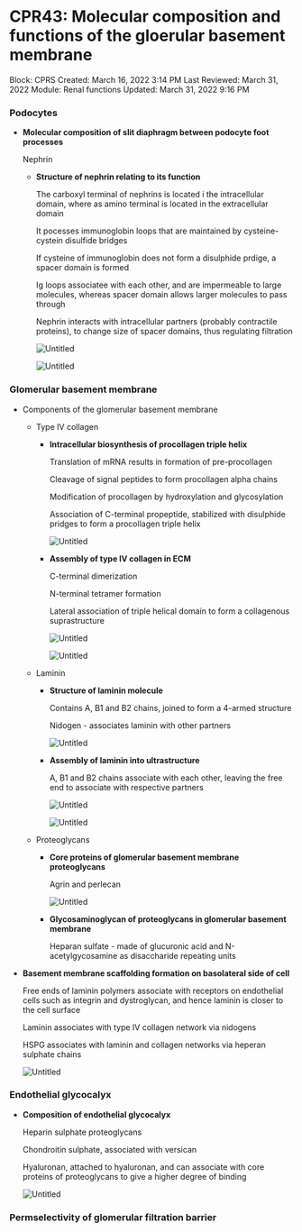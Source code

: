 # CPR43: Molecular composition and functions of the gloerular basement membrane

Block: CPRS
Created: March 16, 2022 3:14 PM
Last Reviewed: March 31, 2022
Module: Renal functions
Updated: March 31, 2022 9:16 PM

### Podocytes

- **Molecular composition of slit diaphragm between podocyte foot processes**
    
    Nephrin
    
    - **Structure of nephrin relating to its function**
        
        The carboxyl terminal of nephrins is located i the intracellular domain, where as amino terminal is located in the extracellular domain
        
        It pocesses immunoglobin loops that are maintained by cysteine-cystein disulfide bridges
        
        If cysteine of immunoglobin does not form a disulphide prdige, a spacer domain is formed
        
        Ig loops associatee with each other, and are impermeable to large molecules, whereas spacer domain allows larger molecules to pass through
        
        Nephrin interacts with intracellular partners (probably contractile proteins), to change size of spacer domains, thus regulating filtration
        
        ![Untitled](CPR43%20Molecular%20composition%20and%20functions%20of%20the%20g%2031bca3b93c0644c59e8900849e354e5f/Untitled.png)
        
        ![Untitled](CPR43%20Molecular%20composition%20and%20functions%20of%20the%20g%2031bca3b93c0644c59e8900849e354e5f/Untitled%201.png)
        

### Glomerular basement membrane

- Components of the glomerular basement membrane
    - Type IV collagen
        - **Intracellular biosynthesis of procollagen triple helix**
            
            Translation of mRNA results in formation of pre-procollagen
            
            Cleavage of signal peptides to form procollagen alpha chains
            
            Modification of procollagen by hydroxylation and glycosylation
            
            Association of C-terminal propeptide, stabilized with disulphide pridges to form a procollagen triple helix
            
            ![Untitled](CPR43%20Molecular%20composition%20and%20functions%20of%20the%20g%2031bca3b93c0644c59e8900849e354e5f/Untitled%202.png)
            
        - **Assembly of type IV collagen in ECM**
            
            C-terminal dimerization
            
            N-terminal tetramer formation
            
            Lateral association of triple helical domain to form a collagenous suprastructure
            
            ![Untitled](CPR43%20Molecular%20composition%20and%20functions%20of%20the%20g%2031bca3b93c0644c59e8900849e354e5f/Untitled%203.png)
            
            ![Untitled](CPR43%20Molecular%20composition%20and%20functions%20of%20the%20g%2031bca3b93c0644c59e8900849e354e5f/Untitled%204.png)
            
    - Laminin
        - **Structure of laminin molecule**
            
            Contains A, B1 and B2 chains, joined to form a 4-armed structure
            
            Nidogen - associates laminin with other partners
            
            ![Untitled](CPR43%20Molecular%20composition%20and%20functions%20of%20the%20g%2031bca3b93c0644c59e8900849e354e5f/Untitled%205.png)
            
        - **Assembly of laminin into ultrastructure**
            
            A, B1 and B2 chains associate with each other, leaving the free end to associate with respective partners
            
            ![Untitled](CPR43%20Molecular%20composition%20and%20functions%20of%20the%20g%2031bca3b93c0644c59e8900849e354e5f/Untitled%206.png)
            
            ![Untitled](CPR43%20Molecular%20composition%20and%20functions%20of%20the%20g%2031bca3b93c0644c59e8900849e354e5f/Untitled%207.png)
            
    - Proteoglycans
        - **Core proteins of glomerular basement membrane proteoglycans**
            
            Agrin and perlecan
            
            ![Untitled](CPR43%20Molecular%20composition%20and%20functions%20of%20the%20g%2031bca3b93c0644c59e8900849e354e5f/Untitled%208.png)
            
        - **Glycosaminoglycan of proteoglycans in glomerular basement membrane**
            
            Heparan sulfate - made of glucuronic acid and N-acetylgycosamine as disaccharide repeating units
            
- **Basement membrane scaffolding formation on basolateral side of cell**
    
    Free ends of laminin polymers associate with receptors on endothelial cells such as integrin and dystroglycan, and hence laminin is closer to the cell surface
    
    Laminin associates with type IV collagen network via nidogens
    
    HSPG associates with laminin and collagen networks via heperan sulphate chains
    
    ![Untitled](CPR43%20Molecular%20composition%20and%20functions%20of%20the%20g%2031bca3b93c0644c59e8900849e354e5f/Untitled%209.png)
    

### Endothelial glycocalyx

- **Composition of endothelial glycocalyx**
    
    Heparin sulphate proteoglycans
    
    Chondroitin sulphate, associated with versican
    
    Hyaluronan, attached to hyaluronan, and can associate with core proteins of proteoglycans to give a higher degree of binding
    
    ![Untitled](CPR43%20Molecular%20composition%20and%20functions%20of%20the%20g%2031bca3b93c0644c59e8900849e354e5f/Untitled%2010.png)
    

### Permselectivity of glomerular filtration barrier